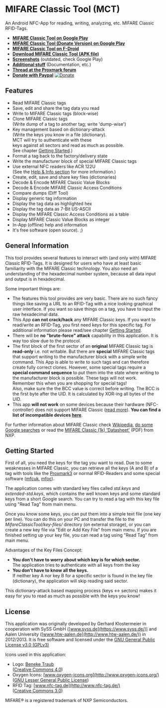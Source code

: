 MIFARE Classic Tool (MCT)
=========================

An Android NFC-App for reading, writing, analyzing, etc. MIFARE Classic RFID-Tags.

* **[MIFARE Classic Tool on Google Play](https://play.google.com/store/apps/details?id=de.syss.MifareClassicTool)**
* **[MIFARE Classic Tool (Donate Version) on Google Play](https://play.google.com/store/apps/details?id=de.syss.MifareClassicToolDonate)**
* **[MIFARE Classic Tool on F-Droid](https://f-droid.org/packages/de.syss.MifareClassicTool/)**
* **[Download MIFARE Classic Tool (APK file)](http://publications.icaria.de/mct/releases/)**
* **[Screenshots](http://publications.icaria.de/mct/screenshots/)**
  (outdated, check Google Play)
* **[Additional stuff](http://publications.icaria.de/mct/)** (Documentation, etc.)
* **[Thread at the Proxmark forum](http://www.proxmark.org/forum/viewtopic.php?id=1535)**
* **[Donate with Paypal](https://www.paypal.com/cgi-bin/webscr?cmd=_s-xclick&hosted_button_id=24ET8A36XLMNW)** [![Donate](https://www.paypalobjects.com/en_US/i/btn/btn_donate_SM.gif)](https://www.paypal.com/cgi-bin/webscr?cmd=_s-xclick&hosted_button_id=24ET8A36XLMNW)



Features
--------

* Read MIFARE Classic tags
* Save, edit and share the tag data you read
* Write to MIFARE Classic tags (block-wise)
* Clone MIFARE Classic tags  
  (Write dump of a tag to another tag; write 'dump-wise')
* Key management based on dictionary-attack  
  (Write the keys you know in a file (dictionary).  
  MCT will try to authenticate with these  
  keys against all sectors and read as much as possible.  
  See chapter [Getting Started](#getting-started).)
* Format a tag back to the factory/delivery state
* Write the manufacturer block of special MIFARE Classic tags
* Use external NFC readers like ACR 122U  
  (See the [Help & Info section](https://publications.icaria.de/mct/help-and-info/#external_nfc)
  for more information.)
* Create, edit, save and share key files (dictionaries)
* Decode & Encode MIFARE Classic Value Blocks
* Decode & Encode MIFARE Classic Access Conditions
* Compare dumps (Diff Tool)
* Display generic tag information
* Display the tag data as highlighted hex
* Display the tag data as 7-Bit US-ASCII
* Display the MIFARE Classic Access Conditions as a table
* Display MIFARE Classic Value Blocks as integer
* In-App (offline) help and information
* It's free software (open source). ;)



General Information
-------------------

This tool provides several features to interact with (and only with)
MIFARE Classic RFID-Tags. It is designed for users who have at least
basic familiarity with the MIFARE Classic technology.
You also need an understanding of the hexadecimal number system,
because all data input and output is in hexadecimal.

Some important things are:
* The features this tool provides are very basic. There are no such
  fancy things like saving a URL to an RFID-Tag with a nice looking
  graphical user interface. If you want so save things on a tag,
  you have to input the raw hexadecimal data.
* This App **can not crack/hack**
  any MIFARE Classic keys. If you want to read/write an RFID-Tag, you
  first need keys for this specific tag. For additional information
  please read/see chapter [Getting Started](#getting-started).
* There will be **no &quot;brute-force&quot; attack**
  capability in this application. It is way too slow due
  to the protocol.
* The first block of the first sector of an **original**
  MIFARE Classic tag is **read-only** i.e. not writable. But there
  are **special** MIFARE Classic tags that support writing to the
  manufacturer block with a simple write command. This App is able to
  write to such tags and can therefore create fully correct clones.
  However, some special tags require a **special command sequence** to
  put them into the state where writing to the manufacturer block is
  possible. These tags will not work.  
  Remember this when you are shopping for special tags!  
  Also, make sure the the BCC value is correct before writing. The BCC
  is the first byte after the UID. It is calculated by XOR-ing all
  bytes of the UID.
* This app **will not work** on some devices because their hardware
  (NFC-controller) does not support MIFARE Classic
  ([read more](https://github.com/ikarus23/MifareClassicTool/issues/1)).
  **You can find a list of incompatible devices
  [here](https://github.com/ikarus23/MifareClassicTool/blob/master/INCOMPATIBLE_DEVICES.md)**.

For further information about MIFARE Classic check
[Wikipedia](https://en.wikipedia.org/wiki/MIFARE),
[do some Google searches](https://www.google.com/search?q=mifare+classic")
or read the
[MIFARE Classic (1k) 'Datasheet'](http://www.nxp.com/documents/data_sheet/MF1S50YYX.pdf)
(PDF) from NXP.



Getting Started
---------------

First of all, you need the keys for the tag you want to read.
Due to some weaknesses in MIFARE Classic, you can retrieve
all the keys (A and B) of a tag with tools like the
[Proxmark3](http://www.proxmark.org/) or
normal RFID-Readers and some special software
([mfcuk](https://github.com/nfc-tools/mfcuk),
[mfoc](https://github.com/nfc-tools/mfoc)).

The application comes with standard key files called
*std.keys* and *extended-std.keys*, which contains the
well known keys and some standard keys from a short Google search.
You can try to read a tag with this key file using
&quot;Read Tag&quot; from main menu.

Once you know some keys, you can put them into a simple text
file (one key per line). You can do this on your PC and transfer
the file to the *MifareClassicTool/key-files/*
directory (on external storage), or you can create a new key file via
&quot;Edit or Add Key File&quot; from main menu.
If you are finished setting up your key file, you can read a tag
using &quot;Read Tag&quot; from main menu.

Advantages of the Key Files Concept:
* **You don't have to worry about which key is for which sector.**  
  The application tries to authenticate with all keys from the key
* **You don't have to know all the keys.**  
  If neither key A nor key B for a specific sector is found in the
  key file (dictionary), the application will skip reading said
  sector.

This dictionary-attack based mapping process
(keys &lt;-&gt; sectors) makes it easy for you to read as much as
possible with the keys you know!



License
-------

This application was originally developed by
Gerhard Klostermeier in cooperation with SySS GmbH
([www.syss.de](https://www.syss.de/)) and Aalen
University ([www.htw-aalen.de](http://www.htw-aalen.de/)) in 2012/2013.
It is free software and licensed under the
[GNU General Public License v3.0 (GPLv3)](https://www.gnu.org/licenses/gpl-3.0.txt)

Icons used in this application:
* Logo: [Beneke Traub](http://www.beneketraub.com/)  
  ([Creative Commons 4.0](http://creativecommons.org/licenses/by-nc-sa/4.0/))
* Oxygen Icons: [www.oxygen-icons.org](http://www.oxygen-icons.org/)  
  ([GNU Lesser General Public License](http://www.gnu.org/licenses/lgpl.html))
* RFID Tag: [www.nfc-tag.de](http://www.nfc-tag.de/)  
  ([Creative Commons 3.0](http://creativecommons.org/licenses/by/3.0/))

MIFARE® is a registered trademark of NXP Semiconductors.
